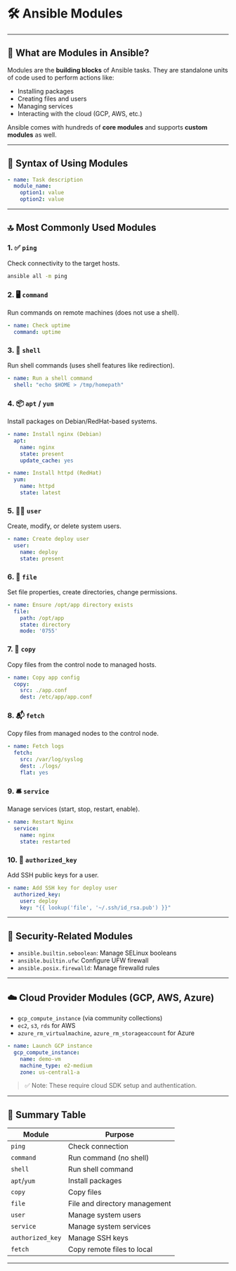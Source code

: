 # 🛠️ Ansible Modules 

---

## 📌 What are Modules in Ansible?

Modules are the **building blocks** of Ansible tasks. They are standalone units of code used to perform actions like:
- Installing packages
- Creating files and users
- Managing services
- Interacting with the cloud (GCP, AWS, etc.)

Ansible comes with hundreds of **core modules** and supports **custom modules** as well.

---

## 🧱 Syntax of Using Modules

```yaml
- name: Task description
  module_name:
    option1: value
    option2: value
```

---

## 🔝 Most Commonly Used Modules

### 1. ✅ `ping`
Check connectivity to the target hosts.
```bash
ansible all -m ping
```

### 2. 🖥️ `command`
Run commands on remote machines (does not use a shell).
```yaml
- name: Check uptime
  command: uptime
```

### 3. 🐚 `shell`
Run shell commands (uses shell features like redirection).
```yaml
- name: Run a shell command
  shell: "echo $HOME > /tmp/homepath"
```

### 4. 📦 `apt` / `yum`
Install packages on Debian/RedHat-based systems.
```yaml
- name: Install nginx (Debian)
  apt:
    name: nginx
    state: present
    update_cache: yes

- name: Install httpd (RedHat)
  yum:
    name: httpd
    state: latest
```

### 5. 🧑‍💻 `user`
Create, modify, or delete system users.
```yaml
- name: Create deploy user
  user:
    name: deploy
    state: present
```

### 6. 📂 `file`
Set file properties, create directories, change permissions.
```yaml
- name: Ensure /opt/app directory exists
  file:
    path: /opt/app
    state: directory
    mode: '0755'
```

### 7. 📄 `copy`
Copy files from the control node to managed hosts.
```yaml
- name: Copy app config
  copy:
    src: ./app.conf
    dest: /etc/app/app.conf
```

### 8. 📬 `fetch`
Copy files from managed nodes to the control node.
```yaml
- name: Fetch logs
  fetch:
    src: /var/log/syslog
    dest: ./logs/
    flat: yes
```

### 9. 🛎️ `service`
Manage services (start, stop, restart, enable).
```yaml
- name: Restart Nginx
  service:
    name: nginx
    state: restarted
```

### 10. 🔑 `authorized_key`
Add SSH public keys for a user.
```yaml
- name: Add SSH key for deploy user
  authorized_key:
    user: deploy
    key: "{{ lookup('file', '~/.ssh/id_rsa.pub') }}"
```

---

## 🔐 Security-Related Modules

- `ansible.builtin.seboolean`: Manage SELinux booleans
- `ansible.builtin.ufw`: Configure UFW firewall
- `ansible.posix.firewalld`: Manage firewalld rules

---

## ☁️ Cloud Provider Modules (GCP, AWS, Azure)

- `gcp_compute_instance` (via community collections)
- `ec2`, `s3`, `rds` for AWS
- `azure_rm_virtualmachine`, `azure_rm_storageaccount` for Azure

```yaml
- name: Launch GCP instance
  gcp_compute_instance:
    name: demo-vm
    machine_type: e2-medium
    zone: us-central1-a
```

> ✅ Note: These require cloud SDK setup and authentication.

---

## 🧠 Summary Table

| Module          | Purpose                         |
|------------------|----------------------------------|
| `ping`           | Check connection                |
| `command`        | Run command (no shell)          |
| `shell`          | Run shell command               |
| `apt`/`yum`      | Install packages                |
| `copy`           | Copy files                      |
| `file`           | File and directory management   |
| `user`           | Manage system users             |
| `service`        | Manage system services          |
| `authorized_key` | Manage SSH keys                 |
| `fetch`          | Copy remote files to local      |

---
